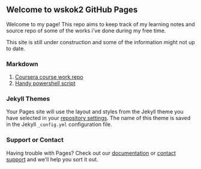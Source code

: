 ## Welcome to wskok2 GitHub Pages

Welcome to my page! This repo aims to keep track of my learning notes and source repo of some of the works i've done during my free time.

This site is still under construction and some of the information might not up to date.

### Markdown

1. [Coursera course work repo](https://github.com/wskok2/AI-and-ML)
2. [Handy powershell script](https://github.com/wskok2/powershell)

### Jekyll Themes

Your Pages site will use the layout and styles from the Jekyll theme you have selected in your [repository settings](https://github.com/wskok2/wskok2.github.io/settings/pages). The name of this theme is saved in the Jekyll `_config.yml` configuration file.

### Support or Contact

Having trouble with Pages? Check out our [documentation](https://docs.github.com/categories/github-pages-basics/) or [contact support](https://support.github.com/contact) and we’ll help you sort it out.
